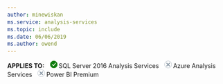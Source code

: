 ```yaml
---
author: minewiskan
ms.service: analysis-services  
ms.topic: include
ms.date: 06/06/2019
ms.author: owend
---
```


**APPLIES TO:** ![yes](media/yes.png)SQL Server 2016 Analysis Services ![no](media/no.png)Azure Analysis Services ![no](media/no.png)Power BI Premium